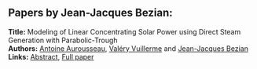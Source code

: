 <h2>Papers by Jean-Jacques Bezian:</h2>
<p>
<b>Title:</b> Modeling of Linear Concentrating Solar Power using Direct Steam Generation with Parabolic-Trough<br />
<b>Authors:</b> <a href="../authors/author_11.html">Antoine Aurousseau</a>, <a href="../authors/author_326.html">Valéry Vuillerme</a> and <a href="../authors/author_28.html">Jean-Jacques Bezian</a><br />
<b>Links:</b> <a href="../abstracts/abstract_64.pdf">Abstract</a>, <a href="../submissions/ecp15118595_AurousseauVuillermeBezian.pdf">Full paper</a>
</p>